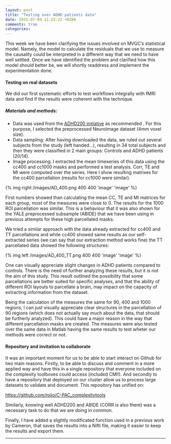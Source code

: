 ```yaml
---
layout: post
title: "Testing over ADHD patients data"
date: 2015-07-09 11:23:22 +0200
comments: true
categories: 
---
```


This week we have been clarifying the issues involved on MVGC’s statistical model. Namely, the model to calculate the residuals that we use to measure the causality could be interpreted in a different way that we need to have well settled. Once we have identified the problem and clarified how this model should better be, we will shortly readdress and implement the experimentation done. 

#### Testing on real datasets

We did our first systematic efforts to test workflows integrally with fMRI data and find if the results were coherent with the technique.

##### Materials and methods:

- Data was used from the [ADHD200 initiative](http://neurobureau.projects.nitrc.org/ADHD200/Introduction.html) as recommended . For this purpose, I selected the preprocessed NeuroImage dataset (4mm voxel size). 
- Data sampling: After having downloaded the data, we ruled out several subjects from the study (left handed...), resulting in 34 total subjects and then they were classified in 2 main groups: Controls and ADHD patients (20/14). 
- Image processing: I extracted the mean timeseries of this data using the cc400 and cc1000 masks and performed a test analysis. Corr, TE and MI  were computed over the series. Here I show resulting matrixes for the cc400 parcellation (results for cc1000 were similar).

{% img right /images/AD_400.png 400 400 'image' 'image' %}

First numbers showed than calculating the mean CC, TE and MI matrices for each group, most of the measures were close to 0. The results for the 1000 ROI parcellation was similar. This is a behaviour that it was also shown for the YALE preprocessed subsample (ABIDE) that we have been using in previous attempts for these high parcellated masks.


We tried a similar approach with the data already extracted for cc400 and TT parcellations and while cc400 showed same results as our self-extracted series (we can say that our extraction method works fine) the TT parcellated data showed the following structures: 

{% img left /images/AD_400_TT.png 400 400 'image' 'image' %}

One can visually appreciate slight changes in ADHD patients compared to controls. There is the need of further analyzing these results, but it is not the aim of this study. This result outlined the possibility that some parcellations are better suited for specific analyses, and that the ability of different ROI layouts to parcellate a brain, may impact on the capacity of extracting information from the dataset. 

Being the calculation of the measures the same for 90, 400 and 1000 regions, I can just visually appreciate clear structures in the parcellation of 90 regions (which does not actually say much about the data, that should be furtherly analyzed). This could have a major reason in the way that different parcellation masks are created. The measures were also tested over the same data in Matlab having the same results to test wheter our methods were correct or not. 


#### Repository and invitation to collaborate

It was an important moment for us to be able to start interact on Github for two main reasons. Firstly, to be able to discuss and comment in a more applied way and have this in a single repository that everyone included on the complexity toolboxes could access (included CMI!). And secondly to have a repository that deployed on our cluster allow us to process large datasets to validate and document. This repository has unified on:

https://github.com/roijo/C-PAC_complexitytools

Similarly, knowing well ADHD200 and ABIDE (CORR is also there) was a necessary task to do that we are doing in common.

Finally, I have added a slightly modificated function used in a previous work by Cameron, that saves the results into a Nifti file, making it easier to keep the results and export them. 

***





